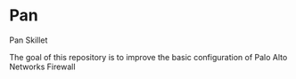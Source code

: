 # Pan
Pan Skillet

The goal of this repository is to improve the basic configuration of Palo Alto Networks Firewall
